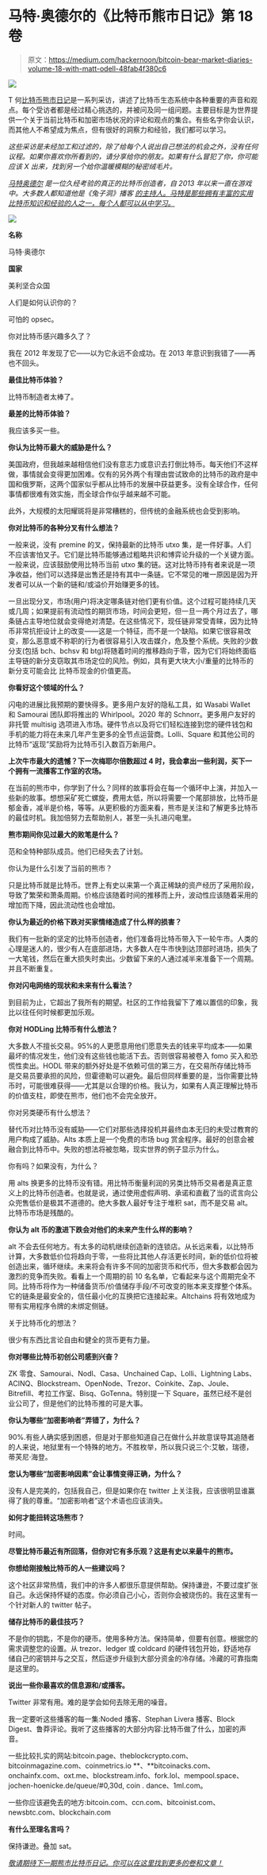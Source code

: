 # 马特·奥德尔的《比特币熊市日记》第 18 卷

> 原文：<https://medium.com/hackernoon/bitcoin-bear-market-diaries-volume-18-with-matt-odell-48fab4f380c6>

![](img/de087e8749f896b5c02725788c00be9b.png)

T 何[比特币熊市日记](https://hackernoon.com/@piratebeachbum)是一系列采访，讲述了比特币生态系统中各种重要的声音和观点。每个受访者都是经过精心挑选的，并被问及同一组问题。主要目标是为世界提供一个关于当前比特币和加密市场状况的评论和观点的集合。有些名字你会认识，而其他人不希望成为焦点，但有很好的洞察力和经验，我们都可以学习。

*这些采访是未经加工和过滤的，除了给每个人说出自己想法的机会之外，没有任何议程。如果你喜欢你所看到的，请分享给你的朋友。如果有什么冒犯了你，你可能应该 X 出来，找到另一个给你温暖模糊的秘密绒毛片。*

[*马特奥德尔*](https://twitter.com/matt_odell) *是一位久经考验的真正的比特币创造者，自 2013 年以来一直在游戏中。大多数人都知道他是《兔子洞》播客* [*的主持人。马特是那些拥有丰富的实用比特币知识和经验的人之一，每个人都可以从中学习。*](https://twitter.com/TFTC21)

![](img/75bef0db79c25ebebe03c2241af227a8.png)

**名称**

马特·奥德尔

**国家**

美利坚合众国

人们是如何认识你的？

可怕的 opsec。

你对比特币感兴趣多久了？

我在 2012 年发现了它——以为它永远不会成功。在 2013 年意识到我错了——再也不回头。

**最佳比特币体验？**

比特币制造者太棒了。

**最差的比特币体验？**

我应该多买一些。

**你认为比特币最大的威胁是什么？**

美国政府，但我越来越相信他们没有意志力或意识去打倒比特币。每天他们不这样做，事情就会变得更加困难。仅有的另外两个有理由尝试致命的比特币的政府是中国和俄罗斯，这两个国家似乎都从比特币的发展中获益更多。没有全球合作，任何事情都很难有效实施，而全球合作似乎越来越不可能。

此外，大规模的太阳耀斑将是非常糟糕的，但传统的金融系统也会受到影响。

**你对比特币的各种分叉有什么想法？**

一般来说，没有 premine 的叉，保持最新的比特币 utxo 集，是一件好事。人们不应该害怕叉子。它们是比特币能够通过粗略共识和博弈论升级的一个关键方面。一般来说，应该鼓励使用比特币当前 utxo 集的链。这对比特币持有者来说是一项净收益，他们可以选择是出售还是持有其中一条链。它不常见的唯一原因是因为开发者可以从一个新的链和/或溢价开始赚更多的钱。

一旦出现分叉，市场(用户)将决定哪条链对他们更有价值。这个过程可能持续几天或几周；如果提前有流动性的期货市场，时间会更短，但一旦一两个月过去了，哪条链占主导地位就会变得绝对清楚。在这些情况下，现任链非常受青睐，因为比特币非常抗拒设计上的改变——这是一个特征，而不是一个缺陷。如果它很容易改变，那么恶意或不称职的行为者很容易引入攻击媒介，危及整个系统。失败的少数分支(包括 bch、bchsv 和 btg)将随着时间的推移趋向于零，因为它们将始终面临主导链的新分支窃取其市场定位的风险。例如，具有更大块大小/重量的比特币的新分支可能会比 [](https://twitter.com/search?q=%24bch&src=cashtag_click) 比特币现金的价值更高。

**你看好这个领域的什么？**

闪电的进展比我预期的要快得多。更多用户友好的隐私工具，如 Wasabi Wallet 和 Samourai 团队即将推出的 Whirlpool。2020 年的 Schnorr。更多用户友好的非托管 multisig 选项进入市场。硬件节点以及将它们轻松连接到您的硬件钱包和手机的能力将在未来几年产生更多的全节点运营商。Lolli、Square 和其他公司的比特币“返现”奖励将为比特币引入数百万新用户。

**上次牛市最大的遗憾？下一次梅耶尔倍数超过 4 时，我会拿出一些利润，买下一个拥有一流播客工作室的农场。**

在当前的熊市中，你学到了什么？同样的故事将会在每一个循环中上演，并加入一些新的故事。想想采矿死亡螺旋，费用太低，所以将需要一个尾部排放，比特币是郁金香，减半是价格，等等。从更积极的方面来看，熊市是关注和了解更多比特币的最佳时机。我加倍努力去帮助别人，甚至一头扎进闪电里。

**熊市期间你见过最大的败笔是什么？**

范和全特种部队成员。他们已经失去了计划。

你认为是什么引发了当前的熊市？

只是比特币就是比特币。世界上有史以来第一个真正稀缺的资产经历了采用阶段，导致了繁荣和萧条周期。价格应该随着时间的推移而上升，波动性应该随着采用的增加而下降，因此流动性也会增加。

**你认为最近的价格下跌对买家情绪造成了什么样的损害？**

我们有一批新的坚定的比特币创造者，他们准备将比特币带入下一轮牛市。人类的心理是迷人的，很少有人在底部进场，大多数人在牛市快到达顶部时进场，损失了一大笔钱，然后在重大损失时卖出。少数留下来的人通过减半来准备下一个周期。并且不断重复。

**你对闪电网络的现状和未来有什么看法？**

到目前为止，它超出了我所有的期望。社区的工作给我留下了难以置信的印象，我比以往任何时候都更加乐观。

**你对 HODLing 比特币有什么想法？**

大多数人不擅长交易。95%的人更愿意用他们愿意失去的钱来平均成本——如果最坏的情况发生，他们没有这些钱也能活下去。否则很容易被卷入 fomo 买入和恐慌性卖出。HODL 带来的额外好处是不依赖可信的第三方，在交易所存储比特币是交易员要承担的风险，但霍德勒可以避免。最后但同样重要的是，当你需要比特币时，可能很难获得——尤其是以合理的价格。我认为，如果有人真正理解比特币的价值支柱，即使在熊市，他们也不会完全放开。

你对另类硬币有什么想法？

替代币对比特币没有威胁——它们对那些选择投机并最终血本无归的未受过教育的用户构成了威胁。Alts 本质上是一个免费的市场 bug 赏金程序。最好的创意会被融合到比特币中。失败的想法将被忽略，现实世界的例子显示为什么。

你有吗？如果没有，为什么？

用 alts 换更多的比特币没有错。用比特币衡量利润的另类比特币交易者是真正意义上的比特币创造者。也就是说，通过使用虚假声明、承诺和直截了当的谎言向公众兜售低价是极其不道德的。绝大多数人最好专注于堆积 sat，而不是交易 alt。比特币市场是残酷的。

**你认为 alt 币的激进下跌会对他们的未来产生什么样的影响？**

alt 不会去任何地方。有太多的动机继续创造新的连锁店。从长远来看，以比特币计算，大多数低价位将趋向于零，一些将比其他人存活更长时间，新的低价位将被创造出来，循环继续。未来将会有许多不同的加密货币和代币，但大多数都会因为激烈的竞争而失败。看看上一个周期的前 10 名名单，它看起来与这个周期完全不同。比特币将作为一种储备货币/价值储存手段/不可改变的账本来支撑整个体系。它的链条是最安全的，信任最小化的互换把它连接起来。Altchains 将有效地成为带有实用程序令牌的未绑定侧链。

关于比特币化的想法？

很少有东西比言论自由和健全的货币更有力量。

**你对哪些比特币初创公司感到兴奋？**

ZK 零食、Samourai、Nodl、Casa、Unchained Cap、Lolli、Lightning Labs、ACINQ、Blockstream、OpenNode、Trezor、Coinkite、Zap、Joule、Bitrefill、考拉工作室、Bisq、GoTenna。特别提一下 Square，虽然已经不是创业公司了，但是他们的比特币推的可是大事。

**你认为哪些“加密影响者”弄错了，为什么？**

90%.有些人确实感到困惑，但是对于那些知道自己在做什么并故意误导其追随者的人来说，地狱里有一个特殊的地方。不胜枚举，所以我只说三个:艾敏，瑞德，蒂芙尼·海登。

**您认为哪些“加密影响因素”会让事情变得正确，为什么？**

没有人是完美的，包括我自己，但是如果你在 twitter 上关注我，应该很明显谁赢得了我的尊重。“加密影响者”这个术语也应该消失。

**如何才能扭转这场熊市？**

时间。

**尽管比特币最近有所回落，但你对它有多乐观？这是有史以来最牛的熊市。**

**你想给刚接触比特币的人一些建议吗？**

这个社区非常热情，我们中的许多人都很乐意提供帮助。保持谦逊，不要过度扩张自己。永远保持怀疑的态度。你必须自己小心，否则你会被烧伤的。我在这里有一个针对新人的 twitter 帖子。

**储存比特币的最佳技巧？**

不是你的钥匙，不是你的硬币。使用多种方法。保持简单，但要有创意。根据您的需求调整您的设置。从 trezor、ledger 或 coldcard 的硬件钱包开始，舒适地存储自己的密钥并与之交互，然后逐步升级到大部分资金的冷存储。冷藏的可靠指南是这里的。

**说出一些你最喜欢的信息源和/或播客。**

Twitter 非常有用。难的是学会如何去除无用的噪音。

我一定要听这些播客的每一集:Noded 播客、Stephan Livera 播客、Block Digest、鲁莽评论。我听了这些播客的大部分内容:比特币做了什么，加密的声音。

一些比较扎实的网站:bitcoin.page、theblockcrypto.com、bitcoinmagazine.com、coinmetrics.io **、**bitcoinacks.com、onchainfx.com、oxt.me、blockstream.info、fork.lol、mempool.space、jochen-hoenicke.de/queue/#0,30d, coin . dance、1ml.com。

一些你应该避免去的地方:bitcoin.com、ccn.com、bitcoinist.com、newsbtc.com、blockchain.com

**有什么至理名言吗？**

保持谦逊。叠加 sat。

[*敬请期待下一期熊市比特币日记。你可以在这里找到更多的卷和文章！*](https://hackernoon.com/@piratebeachbum)